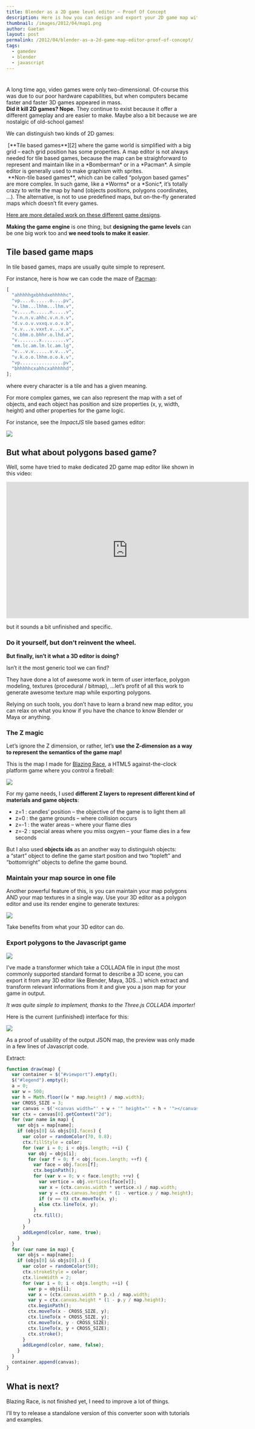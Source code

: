 ```yaml
---
title: Blender as a 2D game level editor – Proof Of Concept
description: Here is how you can design and export your 2D game map with Blender (both the logic and the graphics).
thumbnail: /images/2012/04/map1.png
author: Gaetan
layout: post
permalink: /2012/04/blender-as-a-2d-game-map-editor-proof-of-concept/
tags:
  - gamedev
  - blender
  - javascript
---
```


#

A long time ago, video games were only two-dimensional. Of-course this was due to our poor hardware capabilities, but when computers became faster and faster 3D games appeared in mass.  
**Did it kill 2D games? Nope.** They continue to exist because it offer a different gameplay and are easier to make. Maybe also a bit because we are nostalgic of old-school games!

We can distinguish two kinds of 2D games:

<img src="/images/2012/04/bomberman93.jpg" alt="" class="thumbnail-left" />
[**Tile based games**][2] where the game world is simplified with a big grid – each grid position has some properties.  
A map editor is not always needed for tile based games, because the map can be straighforward to represent and maintain like in a *Bomberman* or in a *Pacman*. A simple editor is generally used to make graphism with sprites.

[2]: http://www.tonypa.pri.ee/tbw/tut00.html
[4]: http://higherorderfun.com/blog/2012/05/20/the-guide-to-implementing-2d-platformers/
[5]: http://www.masswerk.at/JavaPac/JS-PacMan2.html
[6]: http://impactjs.com/documentation/weltmeister
[7]: http://gre.github.io/blazing-race
[12]: http://gre.github.io/blazing-race/maps/converter/

<br style="clear:both" />

<img src="/images/2012/04/woarpc001.jpg" alt="" class="thumbnail-left" />
**Non-tile based games**, which can be called “polygon based games” are more complex.  
In such game, like a *Worms* or a *Sonic*, it’s totally crazy to write the map by hand (objects positions, polygons coordinates, …). The alternative, is not to use predefined maps, but on-the-fly generated maps which doesn’t fit every games.

<br style="clear:both" />
  
[Here are more detailed work on these different game designs][4].

**Making the game engine** is one thing, but **designing the game levels** can be one big work too and **we need tools to make it easier**.

<!--more-->

## Tile based game maps

In tile based games, maps are usually quite simple to represent.

For instance, here is how we can code the maze of [Pacman][5]:

```javascript
[
  "ahhhhhgxbhhdxehhhhhc",
  "vp....o......o....pv",
  "v.lhm...lhhm...lhm.v",
  "v.....n......n.....v",
  "v.n.n.v.ahhc.v.n.n.v",
  "d.v.o.v.vxxq.v.o.v.b",
  "x.v...v.vxxt.v...v.x",
  "c.bhm.o.bhhr.o.lhd.a",
  "v........x.........v",
  "em.lc.am.lm.lc.am.lg",
  "v...v.v......v.v...v",
  "v.k.o.o.lhhm.o.o.k.v",
  "vp................pv",
  "bhhhhhcxahhcxahhhhhd",
];
```

where every character is a tile and has a given meaning.

For more complex games, we can also represent the map with a set of objects, and each object has position and size properties (x, y, width, height) and other properties for the game logic.

For instance, see the _ImpactJS_ tile based games editor:

[![](/images/2012/04/weltmeister-tutorial-entities.png)][6]

## But what about polygons based game?

Well, some have tried to make dedicated 2D game map editor like shown in this video:

<iframe width="640" height="360" src="http://www.youtube.com/embed/kvvEmm2Vyoc?feature=player_embedded" frameborder="0" allowfullscreen></iframe>

but it sounds a bit unfinished and specific.

### Do it yourself, but don’t reinvent the wheel.

**But finally, isn’t it what a 3D editor is doing?**

Isn’t it the most generic tool we can find?

They have done a lot of awesome work in term of user interface, polygon modeling, textures (procedural / bitmap), …let’s profit of all this work to generate awesome texture map while exporting polygons.

Relying on such tools, you don’t have to learn a brand new map editor, you can relax on what you know if you have the chance to know Blender or Maya or anything.

### The Z magic

Let’s ignore the Z dimension, or rather, let’s **use the Z-dimension as a way to represent the semantics of the game map!**

This is the map I made for [Blazing Race][7], a HTML5 against-the-clock platform game where you control a fireball:

![](/images/2012/04/zs.png)

For my game needs, I used **different Z layers to represent different kind of materials and game objects**:

- z=1 : candles’ position – the objective of the game is to light them all
- z=0 : the game grounds – where collision occurs
- z=-1 : the water areas – where your flame dies
- z=-2 : special areas where you miss oxgyen – your flame dies in a few seconds

But I also used **objects ids** as an another way to distinguish objects:  
a “start” object to define the game start position and two “topleft” and “bottomright” objects to define the game bound.

### Maintain your map source in one file

Another powerful feature of this, is you can maintain your map polygons AND your map textures in a single way. Use your 3D editor as a polygon editor and use its render engine to generate textures:

![](/images/2012/04/map1.png)

Take benefits from what your 3D editor can do.

### Export polygons to the Javascript game

![](/images/2012/04/path4850.png)

I’ve made a transformer which take a COLLADA file in input (the most commonly supported standard format to describe a 3D scene, you can export it from any 3D editor like Blender, Maya, 3DS…) which extract and transform relevant informations from it and give you a json map for your game in output.

_It was quite simple to implement, thanks to the Three.js COLLADA importer!_

Here is the current (unfinished) interface for this:

[![](/images/2012/04/demo_screenshot.png)][12]

As a proof of usability of the output JSON map, the preview was only made in a few lines of Javascript code.

Extract:

```javascript
function draw(map) {
  var container = $("#viewport").empty();
  $("#legend").empty();
  a = 0;
  var w = 500;
  var h = Math.floor((w * map.height) / map.width);
  var CROSS_SIZE = 3;
  var canvas = $('<canvas width="' + w + '" height="' + h + '"></canvas>');
  var ctx = canvas[0].getContext("2d");
  for (var name in map) {
    var objs = map[name];
    if (objs[0] && objs[0].faces) {
      var color = randomColor(70, 0.8);
      ctx.fillStyle = color;
      for (var i = 0; i < objs.length; ++i) {
        var obj = objs[i];
        for (var f = 0; f < obj.faces.length; ++f) {
          var face = obj.faces[f];
          ctx.beginPath();
          for (var v = 0; v < face.length; ++v) {
            var vertice = obj.vertices[face[v]];
            var x = (ctx.canvas.width * vertice.x) / map.width;
            var y = ctx.canvas.height * (1 - vertice.y / map.height);
            if (v == 0) ctx.moveTo(x, y);
            else ctx.lineTo(x, y);
          }
          ctx.fill();
        }
      }
      addLegend(color, name, true);
    }
  }
  for (var name in map) {
    var objs = map[name];
    if (objs[0] && objs[0].x) {
      var color = randomColor(50);
      ctx.strokeStyle = color;
      ctx.lineWidth = 2;
      for (var i = 0; i < objs.length; ++i) {
        var p = objs[i];
        var x = (ctx.canvas.width * p.x) / map.width;
        var y = ctx.canvas.height * (1 - p.y / map.height);
        ctx.beginPath();
        ctx.moveTo(x - CROSS_SIZE, y);
        ctx.lineTo(x + CROSS_SIZE, y);
        ctx.moveTo(x, y - CROSS_SIZE);
        ctx.lineTo(x, y + CROSS_SIZE);
        ctx.stroke();
      }
      addLegend(color, name, false);
    }
  }
  container.append(canvas);
}
```

## What is next?

Blazing Race, is not finished yet, I need to improve a lot of things.

I’ll try to release a standalone version of this converter soon with tutorials and examples.
